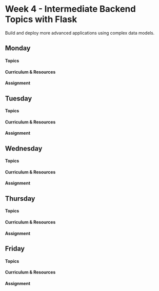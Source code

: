 # Week 4 - Intermediate Backend Topics with Flask

Build and deploy more advanced applications using complex data models.

## Monday

#### Topics

#### Curriculum & Resources

#### Assignment

## Tuesday

#### Topics

#### Curriculum & Resources

#### Assignment

## Wednesday

#### Topics

#### Curriculum & Resources

#### Assignment

## Thursday

#### Topics

#### Curriculum & Resources

#### Assignment

## Friday

#### Topics

#### Curriculum & Resources

#### Assignment
